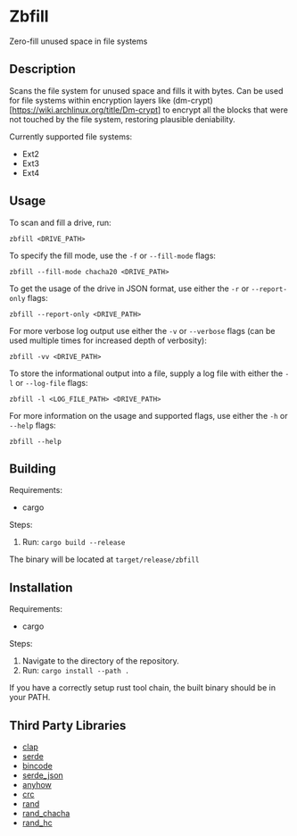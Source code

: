 # Zbfill

Zero-fill unused space in file systems

## Description

Scans the file system for unused space and fills it with bytes.
Can be used for file systems within encryption layers like (dm-crypt)[https://wiki.archlinux.org/title/Dm-crypt] to encrypt all the blocks that were not touched by the file system, restoring plausible deniability.

Currently supported file systems:
- Ext2
- Ext3
- Ext4

## Usage

To scan and fill a drive, run:
```
zbfill <DRIVE_PATH>
```

To specify the fill mode, use the `-f` or `--fill-mode` flags:
```
zbfill --fill-mode chacha20 <DRIVE_PATH>
```

To get the usage of the drive in JSON format, use either the `-r` or `--report-only` flags:
```
zbfill --report-only <DRIVE_PATH>
```

For more verbose log output use either the `-v` or `--verbose` flags (can be used multiple times for increased depth of verbosity):
```
zbfill -vv <DRIVE_PATH>
```

To store the informational output into a file, supply a log file with either the `-l` or `--log-file` flags:
```
zbfill -l <LOG_FILE_PATH> <DRIVE_PATH>
```

For more information on the usage and supported flags, use either the `-h` or `--help` flags:
```
zbfill --help
```

## Building

Requirements:
- cargo

Steps:
1. Run: `cargo build --release`

The binary will be located at `target/release/zbfill`

## Installation

Requirements:
- cargo

Steps:
1. Navigate to the directory of the repository.
2. Run: `cargo install --path .`

If you have a correctly setup rust tool chain, the built binary should be in your PATH.

## Third Party Libraries

- [clap](https://crates.io/crates/clap)
- [serde](https://crates.io/crates/serde)
- [bincode](https://crates.io/crates/bincode)
- [serde_json](https://crates.io/crates/serde_json)
- [anyhow](https://crates.io/crates/anyhow)
- [crc](https://crates.io/crates/crc)
- [rand](https://crates.io/crates/rand)
- [rand_chacha](https://crates.io/crates/rand_chacha)
- [rand_hc](https://crates.io/crates/rand_hc)
